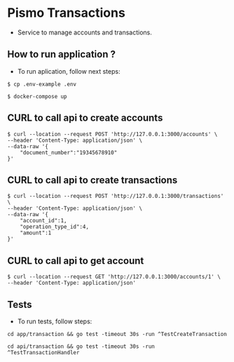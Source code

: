 # Pismo Transactions #

- Service to manage accounts and transactions.

## How to run application ? ##

- To run aplication, follow next steps:

```
$ cp .env-example .env
```

```
$ docker-compose up
```

## CURL to call api to create accounts ##

``` 
$ curl --location --request POST 'http://127.0.0.1:3000/accounts' \
--header 'Content-Type: application/json' \
--data-raw '{
    "document_number":"19345678910"
}'
``` 

## CURL to call api to create transactions ##

``` 
$ curl --location --request POST 'http://127.0.0.1:3000/transactions' \
--header 'Content-Type: application/json' \
--data-raw '{
    "account_id":1,
    "operation_type_id":4,
    "amount":1
}'
``` 

## CURL to call api to get account ##

``` 
$ curl --location --request GET 'http://127.0.0.1:3000/accounts/1' \
--header 'Content-Type: application/json'
``` 

## Tests ##

- To run tests, follow steps:

``` 
cd app/transaction && go test -timeout 30s -run ^TestCreateTransaction
``` 

``` 
cd api/transaction && go test -timeout 30s -run ^TestTransactionHandler
``` 